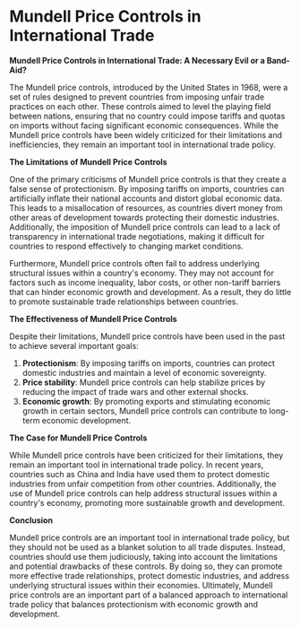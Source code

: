 # Mundell Price Controls in International Trade

**Mundell Price Controls in International Trade: A Necessary Evil or a Band-Aid?**

The Mundell price controls, introduced by the United States in 1968, were a set of rules designed to prevent countries from imposing unfair trade practices on each other. These controls aimed to level the playing field between nations, ensuring that no country could impose tariffs and quotas on imports without facing significant economic consequences. While the Mundell price controls have been widely criticized for their limitations and inefficiencies, they remain an important tool in international trade policy.

**The Limitations of Mundell Price Controls**

One of the primary criticisms of Mundell price controls is that they create a false sense of protectionism. By imposing tariffs on imports, countries can artificially inflate their national accounts and distort global economic data. This leads to a misallocation of resources, as countries divert money from other areas of development towards protecting their domestic industries. Additionally, the imposition of Mundell price controls can lead to a lack of transparency in international trade negotiations, making it difficult for countries to respond effectively to changing market conditions.

Furthermore, Mundell price controls often fail to address underlying structural issues within a country's economy. They may not account for factors such as income inequality, labor costs, or other non-tariff barriers that can hinder economic growth and development. As a result, they do little to promote sustainable trade relationships between countries.

**The Effectiveness of Mundell Price Controls**

Despite their limitations, Mundell price controls have been used in the past to achieve several important goals:

1. **Protectionism**: By imposing tariffs on imports, countries can protect domestic industries and maintain a level of economic sovereignty.
2. **Price stability**: Mundell price controls can help stabilize prices by reducing the impact of trade wars and other external shocks.
3. **Economic growth**: By promoting exports and stimulating economic growth in certain sectors, Mundell price controls can contribute to long-term economic development.

**The Case for Mundell Price Controls**

While Mundell price controls have been criticized for their limitations, they remain an important tool in international trade policy. In recent years, countries such as China and India have used them to protect domestic industries from unfair competition from other countries. Additionally, the use of Mundell price controls can help address structural issues within a country's economy, promoting more sustainable growth and development.

**Conclusion**

Mundell price controls are an important tool in international trade policy, but they should not be used as a blanket solution to all trade disputes. Instead, countries should use them judiciously, taking into account the limitations and potential drawbacks of these controls. By doing so, they can promote more effective trade relationships, protect domestic industries, and address underlying structural issues within their economies. Ultimately, Mundell price controls are an important part of a balanced approach to international trade policy that balances protectionism with economic growth and development.
